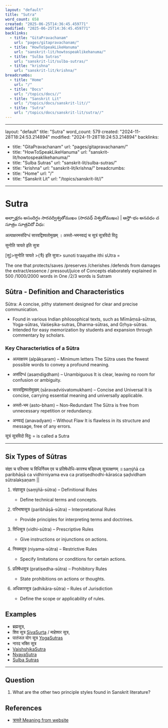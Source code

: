 ```yaml
---
layout: "default"
title: "Sutra"
word_count: 658
created: "2025-06-25T14:36:45.459771"
modified: "2025-06-25T14:36:45.459771"
backlinks:
  - title: "GitaPravachanam"
    url: "pages/gitapravachanam/"
  - title: "HowToSpeakLikeHanuma"
    url: "sanskrit-lit/howtospeaklikehanuma/"
  - title: "Sulba Sutras"
    url: "sanskrit-lit/sulba-sutras/"
  - title: "krishna"
    url: "sanskrit-lit/krishna/"
breadcrumbs:
  - title: "Home"
    url: "/"
  - title: "Docs"
    url: "/topics/docs//"
  - title: "Sanskrit Lit"
    url: "/topics/docs/sanskrit-lit//"
  - title: "Sutra"
    url: "/topics/docs/sanskrit-lit/sutra//"
---
```

---
layout: "default"
title: "Sutra"
word_count: 579
created: "2024-11-28T18:24:53.214894"
modified: "2024-11-28T18:24:53.214894"
backlinks:
  - title: "GitaPravachanam"
    url: "pages/gitapravachanam/"
  - title: "HowToSpeakLikeHanuma"
    url: "sanskrit-lit/howtospeaklikehanuma/"
  - title: "Sulba Sutras"
    url: "sanskrit-lit/sulba-sutras/"
  - title: "krishna"
    url: "sanskrit-lit/krishna/"
breadcrumbs:
  - title: "Home"
    url: "/"
  - title: "Sanskrit Lit"
    url: "/topics/sanskrit-lit//"
---
# Sutra

అల్పాక్షరం అసందిగ్ధం సారవద్విశ్వతోముఖం (సారవధ్ విశ్వతోముఖం) |
ఆస్తో-భం అనవధం చ సూత్రం  సూత్రవిదో విధు:

अल्पाक्षरमसंदिग्धं सारवद्विश्वतोमुखम् । अस्तो-भमनवद्यं च सूत्रं सूत्रविदो विदुः

सुनोति त्रायते इति सुत्रा

[सु]>सुनोति त्रायते >{त्रै} इति सुत्रा> sunoti traayathe ithi sUtra =

The one that protects/saves /preserves /cherishes /defends from damages the extract/essence / pressout/juice of Concepts elaborately explained in 500 /1000/2000 words in One /2/3 words is Sutram

## Sūtra - Definition and Characteristics

Sūtra: A concise, pithy statement designed for clear and precise communication.

- Found in various Indian philosophical texts, such as Mīmāṃsā-sūtras, Yoga-sūtras, Vaiśeṣika-sutras, Dharma-sūtras, and Gṛhya-sūtras.
- Intended for easy memorization by students and expansion through commentary by scholars.

### Key Characteristics of a Sūtra

- अल्पाक्षरम (alpākṣaram) – Minimum letters
  The Sūtra uses the fewest possible words to convey a profound meaning.

- असंदिग्धं (asaṃdigdham) – Unambiguous
  It is clear, leaving no room for confusion or ambiguity.

- सारवद्विश्वतोमुखम् (sāravadviśvatomukham) – Concise and Universal
  It is concise, carrying essential meaning and universally applicable.

- अस्तो-भम (asto-bham) – Non-Redundant
  The Sūtra is free from unnecessary repetition or redundancy.

- अनवद्यं (anavadyam) – Without Flaw
  It is flawless in its structure and message, free of any errors.

सूत्रं सूत्रविदो विदुः = is called a Sutra

---

## Six Types of Sūtras

संज्ञा च परिभाषा च विधिर्नियम एव च प्रतिषेधोधि-कारश्च षड्विधम् सूत्रलक्षणम् ॥
saṃjñā ca paribhāṣā ca vidhirniyama eva ca pratiṣedhodhi-kāraśca ṣaḍvidham sūtralakṣaṇam ||

1. संज्ञासूत्र (saṃjñā-sūtra) – Definitional Rules
   - Define technical terms and concepts.

2. परिभाषासूत्र (paribhāṣā-sūtra) – Interpretational Rules
   - Provide principles for interpreting terms and doctrines.

3. विधिसूत्र (vidhi-sūtra) – Prescriptive Rules
   - Give instructions or injunctions on actions.

4. नियमसूत्र (niyama-sūtra) – Restrictive Rules
   - Specify limitations or conditions for certain actions.

5. प्रतिषेधसूत्र (pratiṣedha-sūtra) – Prohibitory Rules
   - State prohibitions on actions or thoughts.

6. अधिकारसूत्र (adhikāra-sūtra) – Rules of Jurisdiction
   - Define the scope or applicability of rules.

## Examples

- ब्रह्मसूत्र,
- शिव सूत्र  [SivaSurta](sanskrit-lit/sivasurta/) / माहेश्वर सूत्र,
- पातंजल योग सूत्र [YogaSutras](logseq/bak/sanskrit-lit/yoga_sutras/yogasutras/2024-10-06t02_05_43642zdesktop/)
- नारद भक्ति सूत्र
- [VaishshikaSutra](sanskrit-lit/vaishshikasutra/)
- [NyayaSutra](sanskrit-lit/nyayasutra/)
- [Sulba Sutras](sanskrit-lit/sulba-sutras/)

---

## Question

1. What are the other two principle styles found in Sanskrit literature?

## References

- [त्रायते Meaning from website](https://kosha.sanskrit.today/word/sa/%E0%A4%A4%E0%A5%8D%E0%A4%B0%E0%A4%BE%E0%A4%AF%E0%A4%A4%E0%A5%87?q=%E0%A4%B8%E0%A5%81%E0%A4%A8%E0%A5%8B%E0%A4%A4%E0%A4%BF%20%E0%A4%A4%E0%A5%8D%E0%A4%B0%E0%A4%BE%E0%A4%AF%E0%A4%A4%E0%A5%87%20%E0%A4%87%E0%A4%A4%E0%A4%BF%20%E0%A4%B8%E0%A5%81%E0%A4%A4%E0%A5%8D%E0%A4%B0%E0%A4%BE&scope=kosha)
